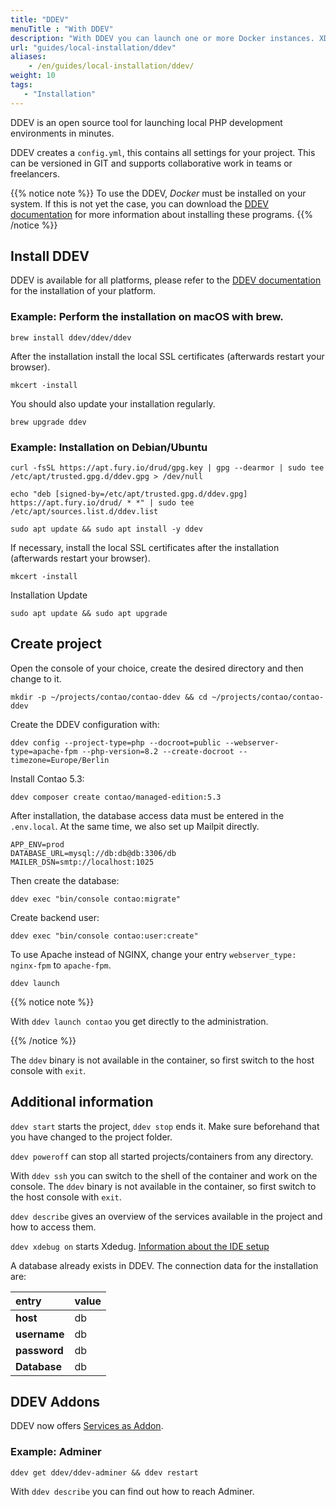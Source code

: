 ```yaml
---
title: "DDEV"
menuTitle : "With DDEV"
description: "With DDEV you can launch one or more Docker instances. XDEBUG, MariaDB and MySQL in different versions, PHP and much more."
url: "guides/local-installation/ddev"
aliases:
    - /en/guides/local-installation/ddev/
weight: 10
tags:
   - "Installation"
---
```


DDEV is an open source tool for launching local PHP development environments in minutes.

DDEV creates a `config.yml`, this contains all settings for your project. This can be versioned in GIT and supports collaborative work in teams or freelancers.

{{% notice note %}}
To use the DDEV, _Docker_ must be installed on your system. If this is not yet
the case, you can download the
[DDEV documentation](https://ddev.readthedocs.io/en/stable/users/install/docker-installation/) for
more information about installing these programs.
{{% /notice %}}


## Install DDEV

DDEV is available for all platforms, please refer to the [DDEV documentation](https://ddev.readthedocs.io/en/stable/users/install/ddev-installation/) for the installation of your platform.


### Example: Perform the installation on macOS with __brew__.

```shell
brew install ddev/ddev/ddev
```

After the installation install the local SSL certificates (afterwards restart your browser).

```shell
mkcert -install
```

You should also update your installation regularly.

```shell
brew upgrade ddev
```


### Example: Installation on Debian/Ubuntu

```shell
curl -fsSL https://apt.fury.io/drud/gpg.key | gpg --dearmor | sudo tee /etc/apt/trusted.gpg.d/ddev.gpg > /dev/null

echo "deb [signed-by=/etc/apt/trusted.gpg.d/ddev.gpg] https://apt.fury.io/drud/ * *" | sudo tee /etc/apt/sources.list.d/ddev.list

sudo apt update && sudo apt install -y ddev
```

If necessary, install the local SSL certificates after the installation (afterwards restart your browser).

```shell
mkcert -install
```

Installation Update

```shell
sudo apt update && sudo apt upgrade
```


## Create project

Open the console of your choice, create the desired directory and then change to it.

```shell
mkdir -p ~/projects/contao/contao-ddev && cd ~/projects/contao/contao-ddev
```

Create the DDEV configuration with:

```shell
ddev config --project-type=php --docroot=public --webserver-type=apache-fpm --php-version=8.2 --create-docroot --timezone=Europe/Berlin
```

Install Contao 5.3:

```shell
ddev composer create contao/managed-edition:5.3
```

After installation, the database access data must be entered in the `.env.local`. At the same time, we also set up Mailpit directly.

```env
APP_ENV=prod
DATABASE_URL=mysql://db:db@db:3306/db
MAILER_DSN=smtp://localhost:1025
```

Then create the database:

```shell
ddev exec "bin/console contao:migrate"
```

Create backend user:

```shell
ddev exec "bin/console contao:user:create"
```

To use Apache instead of NGINX, change your entry `webserver_type: nginx-fpm` to `apache-fpm`.

```shell
ddev launch
```

{{% notice note %}}

With `ddev launch contao` you get directly to the administration.

{{% /notice %}}

The `ddev` binary is not available in the container, so first switch to the host console with `exit`.

## Additional information

`ddev start` starts the project, `ddev stop` ends it. Make sure beforehand that you have changed to the project folder.

`ddev poweroff` can stop all started projects/containers from any directory.

With `ddev ssh` you can switch to the shell of the container and work on the console. The `ddev` binary is not available in the container, so first switch to the host console with `exit`.

`ddev describe` gives an overview of the services available in the project and how to access them.

`ddev xdebug on` starts Xdedug. [Information about the IDE setup](https://ddev.readthedocs.io/en/latest/users/debugging-profiling/step-debugging/#ide-setup)

A database already exists in DDEV. The connection data for the installation are:

| entry | value |
|:--------------------|:----------------------|
| **host** | db |
| **username** | db |
| **password** | db |
| **Database** | db |

## DDEV Addons

DDEV now offers [Services as Addon](https://ddev.readthedocs.io/en/latest/users/extend/additional-services/).


### Example: Adminer

```shell
ddev get ddev/ddev-adminer && ddev restart
```

With `ddev describe` you can find out how to reach Adminer.